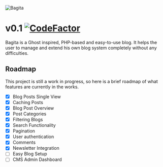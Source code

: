 ![Bagita](https://i.imgur.com/GqK7b4o.png)
# v0.1 [![CodeFactor](https://www.codefactor.io/repository/github/1camou/bagita/badge)](https://www.codefactor.io/repository/github/1camou/bagita)

Bagita is a Ghost inspired, PHP-based and easy-to-use blog. It helps the user to manage and extend his own blog system completely without any difficulties.

## Roadmap

This project is still a work in progress, so here is a brief roadmap of what features are currently in the works.

-   [x] Blog Posts Single View
-   [x] Caching Posts
-   [x] Blog Post Overview
-   [x] Post Categories
-   [X] Filtering Blogs
-   [X] Search Functionality
-   [X] Pagination
-   [X] User authentication
-   [X] Comments
-   [X] Newsletter Integration
-   [ ] Easy Blog Setup
-   [ ] CMS Admin Dashboard
